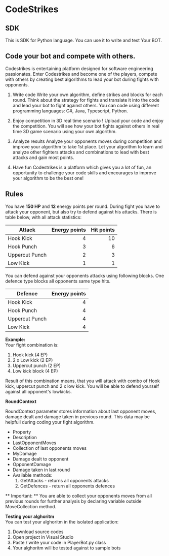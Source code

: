 # CodeStrikes

## SDK
This is SDK for Python language. You can use it to write and test Your BOT.

## Code your bot and compete with others.
Codestrikes is entertaining platform designed for software engineering passionates. Enter Codestrikes and become one of the players, 
compete with others by creating best algorithms to lead your bot during fights with opponents.

1. Write code
Write your own algorithm, define strikes and blocks for each round. Think about the strategy for fights and translate it into the 
code and lead your bot to fight against others. You can code using different programming languages: C#, Java, Typescript, Python.

2. Enjoy competition in 3D real time scenario !
Upload your code and enjoy the competition. You will see how your bot fights against others in real time 3D game scenario using your 
own algorithm.

3. Analyze results
Analyze your opponents moves during competition and improve your algorithm to take 1st place. Let your algorithm to learn and analyze 
other fighters attacks and combinations to lead with best attacks and gain most points.

4. Have fun
Codestrikes is a platform which gives you a lot of fun, an opportunity to challenge your code skills and encourages to improve your 
algorithm to be the best one!


## Rules
  
You have **150 HP** and **12** energy points per round. During fight you have to attack your opponent, but also try to defend against his attacks. There is table below, with all attack statistics:  
  

Attack           | Energy points  | Hit points |
-----------------| --------------:|-----------:|
Hook Kick        |              4 |         10 |
Hook Punch       |              3 |          6 |
Uppercut Punch   |              2 |          3 |
Low Kick         |              1 |          1 |

  
You can defend against your opponents attacks using following blocks. One defence type blocks all opponents same type hits.  
  

Defence          | Energy points |
-----------------| -------------:|
Hook Kick        |             4 |
Hook Punch       |             4 |
Uppercut Punch   |             4 |
Low Kick         |             4 |
  
**Example:**  
Your fight combination is:

1.  Hook kick (4 EP)
2.  2 x Low kick (2 EP)
3.  Uppercut punch (2 EP)
4.  Low kick block (4 EP)
  
Result of this combination means, that you will attack with combo of Hook kick, uppercut punch and 2 x low kick. You will be able to defend yourself against all opponent's lowkicks.


**RoundContext**  
  
RoundContext parameter stores information about last opponent moves, damage dealt and damage taken in previous round. This data may be helpfull during coding your fight algorithm.  
  

* Property
* Description
* LastOpponentMoves
* Collection of last opponents moves  
* MyDamage
* Damage dealt to opponent
* OpponentDamage
* Damage taken in last round
* Available methods:
  1.  GetAttacks - returns all opponents attacks
  2.  GetDefences - return all opponents defences
  
  
** Important: **
You are able to collect your opponents moves from all previous rounds for further analysis by declaring variable outside MoveCollection method.

  
**Testing your alghoritm**  
You can test your alghoritm in the isolated application:

1.  Download source codes
2.  Open project in Visual Studio
3.  Paste / write your code in PlayerBot.py class
4.  Your alghoritm will be tested against to sample bots
